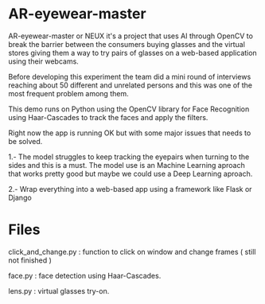 # AR-eyewear-master

AR-eyewear-master or NEUX it's a project that uses AI through OpenCV to break the barrier between the consumers buying glasses and the virtual stores giving them a way to try pairs of glasses on a web-based application using their webcams. 

Before developing this experiment the team did a mini round of interviews reaching about 50 different and unrelated persons and this was one of the most frequent problem among them.

This demo runs on Python using the OpenCV library for Face Recognition using Haar-Cascades to track the faces and apply the filters.

Right now the app is running OK but with some major issues that needs to be solved.

1.- The model struggles to keep tracking the eyepairs when turning to the sides and this is a must. The model use is an Machine Learning aproach that works pretty good but maybe we could use a Deep Learning aproach.

2.- Wrap everything into a web-based app using a framework like Flask or Django

# Files

click_and_change.py : function to click on window and change frames ( still not finished )

face.py : face detection using Haar-Cascades.

lens.py : virtual glasses try-on.

